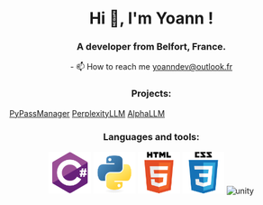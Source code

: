 <h1 align="center">Hi 👋, I'm Yoann !</h1> 
<h3 align="center">A developer from Belfort, France.</h3> 
<p align="center">- 📫 How to reach me <a href="mailto:yoanndev@outlook.fr">yoanndev@outlook.fr</a></p>
<h3 align="center">Projects:</h3>
<div class="button-group">
  <a href="https://github.com/PyPassManager/" class="button">PyPassManager</a>
  <a href="https://github.com/YoannDev90/PerplexityLLM" class="button">PerplexityLLM</a>
  <a href="https://github.com/YoannDev90/AlphaLLM" class="button">AlphaLLM</a>
</div>
<h3 align="center">Languages and tools:</h3> 
<p align="center"> 
  <img src="https://raw.githubusercontent.com/devicons/devicon/master/icons/csharp/csharp-original.svg" alt="csharp" width="75" height="75"/> 
  <img src="https://raw.githubusercontent.com/devicons/devicon/master/icons/python/python-original.svg" alt="python" width="75" height="75"/> 
  <img src="https://raw.githubusercontent.com/devicons/devicon/master/icons/html5/html5-original-wordmark.svg" alt="html5" width="75" height="75"/> 
  <img src="https://raw.githubusercontent.com/devicons/devicon/master/icons/css3/css3-original-wordmark.svg" alt="css3" width="75" height="75"/> 
  <img src="https://www.vectorlogo.zone/logos/unity3d/unity3d-icon.svg" alt="unity" width="75" height="75"/> 
</p>
